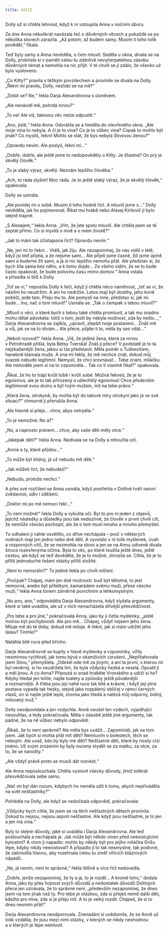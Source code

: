 ```yaml
---
title: XXIII
---
```


Dolly už si chtěla lehnout, když k ní vstoupila Anna v nočním úboru.

Za dne Anna několikrát navázala řeč o důvěrných věcech a pokaždé se po několika slovech zarazila. „Až potom, až budem samy. Musím ti toho tolik povědět,“ říkala.

Teď byly samy a Anna nevěděla, o čem mluvit. Seděla u okna, dívala se na Dolly, probírala si v paměti celou tu zdánlivě nevyčerpatelnou zásobu důvěrných témat a nemohla na nic přijít. V té chvíli se jí zdálo, že všecko už bylo vysloveno.

„Co Kitty?“ pravila s těžkým povzdechem a provinile se dívala na Dolly. „Řekni mi pravdu, Dolly, nezlobí se na mě?“

„Zlobit se? Ne,“ řekla Darja Alexandrovna s úsměvem.

„Ale nenávidí mě, pohrdá mnou?“

„To ne! Ale víš, takovou věc nelze odpustit.“

„Ano, jistě,“ řekla Anna. Odvrátila se a hleděla do otevřeného okna. „Ale moje vina to nebyla. A čí je to vina? Co je to vůbec vina? Copak to mohlo být jinak? Co myslíš, řekni! Mohlo se stát, že bys nebyla Stivovou ženou?“

„Opravdu nevím. Ale poslyš, řekni mi…“

„Dobře, dobře, ale ještě jsme to nedopověděly o Kitty. Je šťastná? On prý je skvělý člověk.“

„To je slabý výraz, skvělý. Neznám lepšího člověka.“

„Ach, to ráda slyším! Moc ráda. Je to ještě slabý výraz, že je skvělý člověk,“ opakovala.

Dolly se usmála.

„Ale povídej mi o sobě. Musím ti toho hodně říct. A mluvili jsme s…“ Dolly nevěděla, jak ho pojmenovat. Říkat mu hrabě nebo Alexej Kirilovič jí bylo stejně trapné.

„S Alexejem,“ řekla Anna. „Vím, že jste spolu mluvili. Ale chtěla jsem se tě zeptat přímo. Co si myslíš o mně a o mém životě?“

„Jak to mám tak zčistajasna říct? Opravdu nevím.“

„Ne, jen mi to řekni… Vidíš, jak žiju. Ale nezapomínej, že nás vidíš v létě, když jsi teď přijela, a že nejsme sami… Ale přijeli jsme časně, žili jsme úplně sami a budeme žít sami, a já si nic lepšího nemohu přát. Ale představ si, že bych žila sama bez něho, a k tomu dojde… Ze všeho vidím, že se to bude často opakovat, že bude polovinu času mimo domov.“ Anna vstala a přisedla si blíž k Dolly.

„Toť se ví,“ nepustila Dolly k řeči, když jí chtěla něco namítnout, „toť se ví, že násilím ho neudržím. A ani ho nedržím. Letos mají být dostihy, jeho koně poběží, jede tam. Přeju mu to. Ale pomysli na mne, představ si, jak mi bude… Inu, nač o tom mluvit!“ Usmála se. „Tak o čempak s tebou mluvil?“

„Mluvil o věci, o které bych s tebou také chtěla promluvit, a tak mu snadno mohu dělat advokáta: totiž o tom, jestli by nebyla možnost, zda by nešlo…,“ Darja Alexandrovna se zajíkla, „upravit, zlepšit tvoje postavení… Znáš mě a víš, jak se na to dívám… Ale přece, půjde-li to, měla by ses vdát…“

„Neboli rozvod?“ řekla Anna. „Víš, že jediná žena, která za mnou v Petrohradě přišla, byla Betsy Tverská! Znáš ji přece? V podstatě je to ta nejzkaženější žena, jakou si lze představit. Měla poměr s Tuškevičem, hanebně klamala muže. A ona mi řekla, že mě nechce znát, dokud můj svazek nebude legitimní. Nemysli, že chci srovnávat… Tebe znám, miláčku. Ale mimoděk jsem si na to vzpomněla… Tak co ti vlastně říkal?“ opakovala.

„Říkal, že ho to trápí kvůli tobě i kvůli sobě. Možná řekneš, že je to egoismus, ale je to tak přirozený a ušlechtilý egoismus! Chce především legitimovat svou dceru a být tvým mužem, mít na tebe právo.“

„Která žena, otrokyně, by mohla být do takové míry otrokyní jako já ve své situaci?“ chmurně ji přerušila Anna.

„Ale hlavně si přeje… chce, abys netrpěla.“

„To je nemožné. No a?“

„No, a naprosto právem… chce, aby vaše děti měly otce.“

„Jaképak děti?“ řekla Anna. Nedívala se na Dolly a mhouřila oči.

„Annie a ty, které přijdou…“

„To může být klidný, já už nebudu mít děti.“

„Jak můžeš říct, že nebudeš?“

„Nebudu, protože nechci.“

A přes své rozčilení se Anna usmála, když postřehla v Dollině tváři naivní zvědavost, údiv i zděšení.

„Doktor mi po mé nemoci řekl…“

„To není možné!“ řekla Dolly a vykulila oči. Byl to pro ni jeden z objevů, jejichž následky a důsledky jsou tak nedozírné, že člověk v první chvíli cítí, že nemůže všecko pochopit, ale že o tom musí mnoho a mnoho přemýšlet.

To odhalení jí náhle osvětlilo, co dříve nechápala – proč v některých rodinách mají jen jedno nebo dvě děti. A vyvolalo v ní tolik myšlenek, úvah a rozporných citů, že se nezmohla na slovo a jen se na Annu udiveně dívala široce rozevřenýma očima. Byla to věc, po které toužila ještě dnes, ještě cestou, ale když se teď dověděla, že je to možné, zhrozila se. Cítila, že je to příliš jednoduché řešení otázky příliš složité.

„Není to nemorální?“ To jediné řekla po chvíli mlčení.

„Pročpak? Chápej, mám jen dvě možnosti: buď být těhotná, to jest nemocná, anebo být přítelkyní, kamarádem svému muži, přese všecko muži,“ řekla Anna tónem záměrně povrchním a lehkomyslným.

„No ano, ano,“ odpověděla Darja Alexandrovna, když slyšela argumenty, které si také uváděla, ale už v nich nenacházela dřívější přesvědčivost.

„Pro tebe a pro jiné,“ pokračovala Anna, jako by jí četla myšlenky, „ještě mohou být pochybnosti. Ale pro mě… Chápej, vždyť nejsem jeho žena. Miluje mě do té doby, dokud mě miluje. A řekni, jak si mám udržet jeho lásku? Tímhle?“

Natáhla bílé ruce před břicho.

Darje Alexandrovně se kupily v hlavě myšlenky a vzpomínky, vířily nesmírnou rychlostí, jak tomu bývá v okamžicích vzrušení. „Nepřitahovala jsem Stivu,“ přemýšlela. „Odešel ode mě za jinými, a ani ta první, s kterou mi byl nevěrný, si ho neudržela tím, že byla vždycky hezká a veselá. Opustil ji a měl jinou. A co Anna? Připoutá si snad hraběte Vronského a udrží si ho? Kdyby hledal jen tohle, najde toalety a způsoby ještě půvabnější a rozmarnější. A třeba jsou její nahé ruce tak bílé a krásné, i když její plná postava vypadá tak hezky, stejně jako rozpálený obličej v rámci černých vlasů, on si najde ještě lepší, zrovna jako hledá a nalézá můj odporný, bídný, milovaný muž.“

Dolly neodpovídala a jen vzdychla. Anně neušel ten vzdech, vyjadřující nesouhlas, a tedy pokračovala. Měla v zásobě ještě jiné argumenty, tak pádné, že na ně vůbec nebylo odpovědi.

„Říkáš, že to není správné? Ale měla bys uvážit… Zapomínáš, jak na tom jsem. Jak bych si mohla přát mít děti? Nemluvím o bolestech, těch se nebojím. Ale uvaž, kdo by byly mé děti? Nešťastné děti, které by nosily cizí jméno. Už svým zrozením by byly nuceny stydět se za matku, za otce, za to, že se narodily.“

„Ale vždyť právě proto se musíš dát rozvést.“

Ale Anna neposlouchala. Chtěla vyslovit všecky důvody, jimiž tolikrát přesvědčovala sebe samu.

„Nač mi byl dán rozum, kdybych ho neměla užít k tomu, abych nepřiváděla na svět nešťastníky?“

Pohlédla na Dolly, ale když se nedočkala odpovědi, pokračovala:

„Vždycky bych cítila, že jsem se na těch nešťastných dětech provinila. Dokud tu nejsou, nejsou aspoň nešťastné. Ale když jsou nešťastné, je to jen a jen má vina.“

Byly to stejné důvody, jaké si uváděla i Darja Alexandrovna. Ale teď poslouchala a nechápala je. Jak může být někdo vinen před neexistujícími bytostmi? A vtom ji napadlo: mohlo by někdy být pro jejího miláčka Gríšu lépe, kdyby nikdy neexistoval? A připadlo jí to tak nesmyslné, tak podivné, že zakroutila hlavou, aby rozehnala celou tu změť vířících bláznivých nápadů.

„Ne, já nevím, není to správné,“ řekla štítivě a více říct nedovedla.

„Dobře, jenže nezapomínej, že ty a já, to je rozdíl… A kromě toho,“ dodala Anna, jako by přes hojnost svých důvodů a nedostatek důvodů Dolliných přece jen uznávala, že to správné není, „především nezapomínej, že dnes jsem na tom jinak než ty. Pro tebe je otázkou, zda si přeješ nemít další děti, kdežto pro mne, zda si je přeju mít. A to je velký rozdíl. Chápeš, že si to dnes nesmím přát!“

Darja Alexandrovna neodporovala. Znenadání si uvědomila, že se Anně už tolik vzdálila, že jsou mezi nimi otázky, v kterých se nikdy neshodnou a o kterých je lépe nemluvit.

